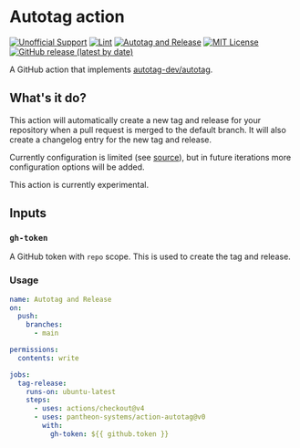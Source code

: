 # Autotag action
[![Unofficial Support](https://img.shields.io/badge/Pantheon-Unofficial_Support-yellow?logo=pantheon&color=FFDC28)](https://docs.pantheon.io/oss-support-levels#unofficial-support)
[![Lint](https://github.com/pantheon-systems/action-autotag/actions/workflows/lint.yml/badge.svg)](https://github.com/pantheon-systems/action-autotag/actions/workflows/lint.yml)
[![Autotag and Release](https://github.com/pantheon-systems/action-autotag/actions/workflows/tag-release.yml/badge.svg)](https://github.com/pantheon-systems/action-autotag/actions/workflows/tag-release.yml)
[![MIT License](https://img.shields.io/github/license/pantheon-systems/action-autotag)](https://github.com/pantheon-systems/action-autotag/blob/main/LICENSE) 
[![GitHub release (latest by date)](https://img.shields.io/github/v/release/pantheon-systems/action-autotag)](https://github.com/pantheon-systems/action-autotag/releases)

A GitHub action that implements [autotag-dev/autotag](https://github.com/autotag-dev/autotag).

## What's it do?
This action will automatically create a new tag and release for your repository when a pull request is merged to the default branch. It will also create a changelog entry for the new tag and release.

Currently configuration is limited (see [source](https://github.com/pantheon-systems/action-autotag/blob/main/src/tag-release.sh)), but in future iterations more configuration options will be added.

This action is currently experimental.

## Inputs

### `gh-token`
A GitHub token with `repo` scope. This is used to create the tag and release.

### Usage
```yaml
name: Autotag and Release
on:
  push:
    branches:
      - main

permissions:
  contents: write

jobs:
  tag-release:
    runs-on: ubuntu-latest
    steps:
      - uses: actions/checkout@v4
      - uses: pantheon-systems/action-autotag@v0
        with:
          gh-token: ${{ github.token }}
```
